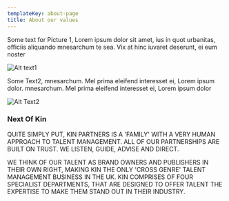 ```yaml
---
templateKey: about-page
title: About our values
---
```

Some text for Picture 1, Lorem ipsum dolor sit amet, ius in quot urbanitas, officiis aliquando mnesarchum te sea. Vix at hinc iuvaret deserunt, ei eum noster

![Alt text1](/img/1520.jpg "title1")





Some Text2, mnesarchum. Mel prima eleifend interesset ei, Lorem ipsum dolor. mnesarchum. Mel prima eleifend interesset ei, Lorem ipsum dolor

![Alt Text2](/img/atharva-dharmadhikari-5BfGbCu_gVM-unsplash.jpg "Title2")

### Next Of Kin

QUITE SIMPLY PUT, KIN PARTNERS IS A 'FAMILY' WITH A VERY HUMAN APPROACH TO TALENT MANAGEMENT. ALL OF OUR PARTNERSHIPS ARE BUILT ON TRUST. WE LISTEN, GUIDE, ADVISE AND DIRECT.

WE THINK OF OUR TALENT AS BRAND OWNERS AND PUBLISHERS IN THEIR OWN RIGHT, MAKING KIN THE ONLY 'CROSS GENRE' TALENT MANAGEMENT BUSINESS IN THE UK. KIN COMPRISES OF FOUR SPECIALIST DEPARTMENTS, THAT ARE DESIGNED TO OFFER TALENT THE EXPERTISE TO MAKE THEM STAND OUT IN THEIR INDUSTRY.
